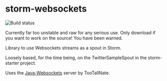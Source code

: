 # storm-websockets

![Build status](https://travis-ci.org/themasterchef/storm-websockets.svg?branch=master)

Currently far too unstable and raw for any serious use. Only download if you want to work on the source! You have been warned.

Library to use Websockets streams as a spout in Storm.

Loosely based, for the time being, on the TwitterSampleSpout in the storm-starter project.

Uses the [Java-Websockets](https://github.com/TooTallNate/Java-WebSocket) server by TooTallNate.
